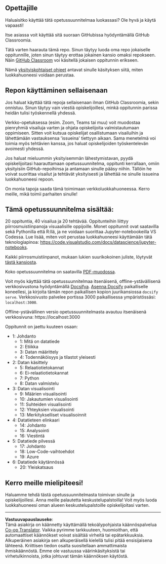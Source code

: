 <!--
CO_OP_TRANSLATOR_METADATA:
{
  "original_hash": "87f157ea00d36c1d12c14390d9852b50",
  "translation_date": "2025-08-26T20:44:04+00:00",
  "source_file": "for-teachers.md",
  "language_code": "fi"
}
-->
## Opettajille

Haluaisitko käyttää tätä opetussuunnitelmaa luokassasi? Ole hyvä ja käytä vapaasti!

Itse asiassa voit käyttää sitä suoraan GitHubissa hyödyntämällä GitHub Classroomia.

Tätä varten haarauta tämä repo. Sinun täytyy luoda oma repo jokaiselle oppitunnille, joten sinun täytyy erottaa jokainen kansio omaksi repokseen. Näin [GitHub Classroom](https://classroom.github.com/classrooms) voi käsitellä jokaisen oppitunnin erikseen.

Nämä [yksityiskohtaiset ohjeet](https://github.blog/2020-03-18-set-up-your-digital-classroom-with-github-classroom/) antavat sinulle käsityksen siitä, miten luokkahuoneesi voidaan perustaa.

## Repon käyttäminen sellaisenaan

Jos haluat käyttää tätä repoja sellaisenaan ilman GitHub Classroomia, sekin onnistuu. Sinun täytyy vain viestiä opiskelijoillesi, minkä oppitunnin parissa heidän tulisi työskennellä yhdessä.

Verkko-opetuksessa (esim. Zoom, Teams tai muu) voit muodostaa pienryhmiä visailuja varten ja ohjata opiskelijoita valmistautumaan oppimiseen. Sitten voit kutsua opiskelijat osallistumaan visailuihin ja lähettämään vastauksensa 'issueina' tiettyyn aikaan. Sama menetelmä voi toimia myös tehtävien kanssa, jos haluat opiskelijoiden työskentelevän avoimesti yhdessä.

Jos haluat mieluummin yksityisemmän lähestymistavan, pyydä opiskelijoitasi haarauttamaan opetussuunnitelma, oppitunti kerrallaan, omiin yksityisiin GitHub-repoihinsa ja antamaan sinulle pääsy niihin. Tällöin he voivat suorittaa visailut ja tehtävät yksityisesti ja lähettää ne sinulle issueina luokkahuoneesi repoon.

On monia tapoja saada tämä toimimaan verkkoluokkahuoneessa. Kerro meille, mikä toimii parhaiten sinulle!

## Tämä opetussuunnitelma sisältää:

20 oppituntia, 40 visailua ja 20 tehtävää. Oppitunteihin liittyy piirrosmuistiinpanoja visuaalisille oppijoille. Monet oppitunnit ovat saatavilla sekä Pythonilla että R:llä, ja ne voidaan suorittaa Jupyter-notebookeilla VS Codessa. Lue lisää, miten voit perustaa luokkahuoneesi käyttämään tätä teknologiapinoa: https://code.visualstudio.com/docs/datascience/jupyter-notebooks.

Kaikki piirrosmuistiinpanot, mukaan lukien suurikokoinen juliste, löytyvät [tästä kansiosta](../../sketchnotes).

Koko opetussuunnitelma on saatavilla [PDF-muodossa](../../pdf/readme.pdf).

Voit myös käyttää tätä opetussuunnitelmaa itsenäisenä, offline-ystävällisenä verkkosivustona hyödyntämällä [Docsifya](https://docsify.js.org/#/). [Asenna Docsify](https://docsify.js.org/#/quickstart) paikalliselle koneellesi, ja kirjoita tämän repon paikallisen kopion juurikansiossa `docsify serve`. Verkkosivusto palvelee portissa 3000 paikallisessa ympäristössäsi: `localhost:3000`.

Offline-ystävällinen versio opetussuunnitelmasta avautuu itsenäisenä verkkosivuna: https://localhost:3000

Oppitunnit on jaettu kuuteen osaan:

- 1: Johdanto
    - 1: Mitä on datatiede
    - 2: Etiikka
    - 3: Datan määrittely
    - 4: Todennäköisyys ja tilastot yleisesti
- 2: Datan käsittely
    - 5: Relaatiotietokannat
    - 6: Ei-relaatiotietokannat
    - 7: Python
    - 8: Datan valmistelu
- 3: Datan visualisointi
    - 9: Määrien visualisointi
    - 10: Jakautumien visualisointi
    - 11: Suhteiden visualisointi
    - 12: Yhteyksien visualisointi
    - 13: Merkitykselliset visualisoinnit
- 4: Datatieteen elinkaari
    - 14: Johdanto
    - 15: Analysointi
    - 16: Viestintä
- 5: Datatiede pilvessä
    - 17: Johdanto
    - 18: Low-Code-vaihtoehdot
    - 19: Azure
- 6: Datatiede käytännössä
    - 20: Yleiskatsaus

## Kerro meille mielipiteesi!

Haluamme tehdä tästä opetussuunnitelmasta toimivan sinulle ja opiskelijoillesi. Anna meille palautetta keskustelupalstoilla! Voit myös luoda luokkahuoneesi oman alueen keskustelupalstoille opiskelijoitasi varten.

---

**Vastuuvapauslauseke**:  
Tämä asiakirja on käännetty käyttämällä tekoälypohjaista käännöspalvelua [Co-op Translator](https://github.com/Azure/co-op-translator). Vaikka pyrimme tarkkuuteen, huomioithan, että automaattiset käännökset voivat sisältää virheitä tai epätarkkuuksia. Alkuperäinen asiakirja sen alkuperäisellä kielellä tulisi pitää ensisijaisena lähteenä. Kriittisen tiedon osalta suositellaan ammattimaista ihmiskäännöstä. Emme ole vastuussa väärinkäsityksistä tai virhetulkinnoista, jotka johtuvat tämän käännöksen käytöstä.